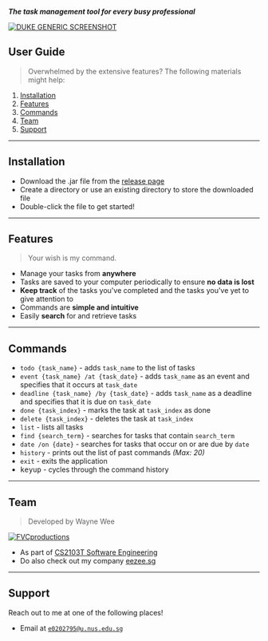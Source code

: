 _**The task management tool for every busy professional**_

[![DUKE GENERIC SCREENSHOT](https://raw.githubusercontent.com/waynewee/duke/master/screenshots/generic.png)]()


## User Guide

> Overwhelmed by the extensive features? The following materials might help:

1. [Installation](#installation)
2. [Features](#features)
3. [Commands](#commands)
4. [Team](#team)
5. [Support](#support)

---
## Installation

- Download the .jar file from the <a href="https://github.com/waynewee/duke/releases">release page</a>
- Create a directory or use an existing directory to store the downloaded file
- Double-click the file to get started!

---
## Features

> Your wish is my command.

- Manage your tasks from **anywhere**
- Tasks are saved to your computer periodically to ensure **no data is lost**
- **Keep track** of the tasks you've completed and the tasks you've yet to give attention to
- Commands are **simple and intuitive**
- Easily **search** for and retrieve tasks

---

## Commands

- `todo {task_name}` - adds `task_name` to the list of tasks
- `event {task_name} /at {task_date}` - adds `task_name` as an event and specifies that it occurs at `task_date`
- `deadline {task_name} /by {task_date}` - adds `task_name` as a deadline and specifies that it is due on `task_date`
- `done {task_index}` - marks the task at `task_index` as done
- `delete {task_index}` - deletes the task at `task_index`
- `list` - lists all tasks
- `find {search_term}` - searches for tasks that contain `search_term`
- `date /on {date}` - searches for tasks that occur on or are due by `date`
- `history` - prints out the list of past commands _(Max: 20)_
- `exit` - exits the application
- <kbd>keyup</kbd> - cycles through the command history

---

## Team

> Developed by Wayne Wee

 [![FVCproductions](https://avatars1.githubusercontent.com/u/34233605?s=200&v=4)](http://github.com/waynewee)
- As part of <a href="https://nus-cs2103-ay1920s2.github.io/website/">CS2103T Software Engineering</a>
- Do also check out my company <a href="https://eezee.sg">eezee.sg</a>

---

## Support

Reach out to me at one of the following places!

- Email at <a href="mailto:e0202795@u.nus.edu.sg" target="_blank">`e0202795@u.nus.edu.sg`</a>